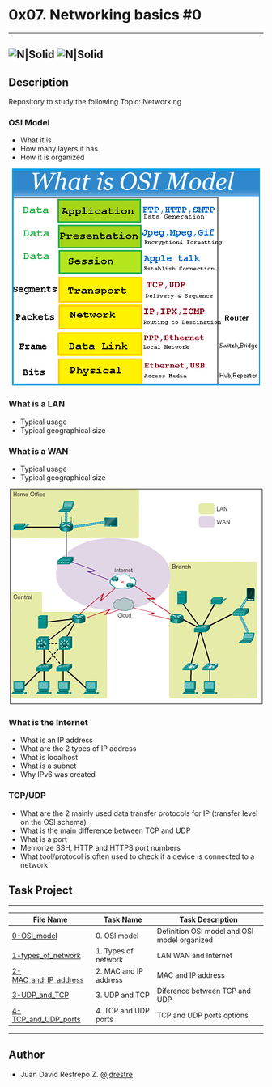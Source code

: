 # 0x07. Networking basics #0
---
![N|Solid](https://www.holbertonschool.com/holberton-logo.png) ![N|Solid](https://intranet.hbtn.io/assets/holberton-logo-coral-27055cb2f875eb10bf3b3942e52a24581bc0667695bdc856d4f08b469b678000.png)
---

## Description
Repository to study the following Topic: Networking

### OSI Model
- What it is
- How many layers it has
- How it is organized

<p align="center">
  <img src="https://github.com/jdrestre/holberton-system_engineering-devops/blob/master/0x07-networking_basics/pic_study/what%20is%20OSI%20model.png">
</p>

### What is a LAN
- Typical usage
- Typical geographical size

### What is a WAN
- Typical usage
- Typical geographical size


<p align="center">
  <img src="https://github.com/jdrestre/holberton-system_engineering-devops/blob/master/0x07-networking_basics/pic_study/LAN%20and%20WAN.jpg">
</p>

### What is the Internet
- What is an IP address
- What are the 2 types of IP address
- What is localhost
- What is a subnet
- Why IPv6 was created

### TCP/UDP
- What are the 2 mainly used data transfer protocols for IP (transfer level on the OSI schema)
- What is the main difference between TCP and UDP
- What is a port
- Memorize SSH, HTTP and HTTPS port numbers
- What tool/protocol is often used to check if a device is connected to a network


## Task Project
---
File Name|Task Name|Task Description
---|---|---
[0-OSI_model](https://github.com/jdrestre/holberton-system_engineering-devops/tree/master/0x07-networking_basics/0-OSI_model)|0. OSI model|Definition OSI model and OSI model organized
[1-types_of_network](https://github.com/jdrestre/holberton-system_engineering-devops/tree/master/0x07-networking_basics/1-types_of_network)|1. Types of network|LAN WAN and Internet
[2-MAC_and_IP_address](https://github.com/jdrestre/holberton-system_engineering-devops/tree/master/0x07-networking_basics/2-MAC_and_IP_address)|2. MAC and IP address|MAC and IP address
[3-UDP_and_TCP](https://github.com/jdrestre/holberton-system_engineering-devops/tree/master/0x07-networking_basics/3-UDP_and_TCP)|3. UDP and TCP|Diference between TCP and UDP
[4-TCP_and_UDP_ports](https://github.com/jdrestre/holberton-system_engineering-devops/tree/master/0x07-networking_basics/4-TCP_and_UDP_ports)|4. TCP and UDP ports|TCP and UDP ports options


---
## Author

- Juan David Restrepo Z. [@jdrestre](https://twitter.com/jdrestre)
